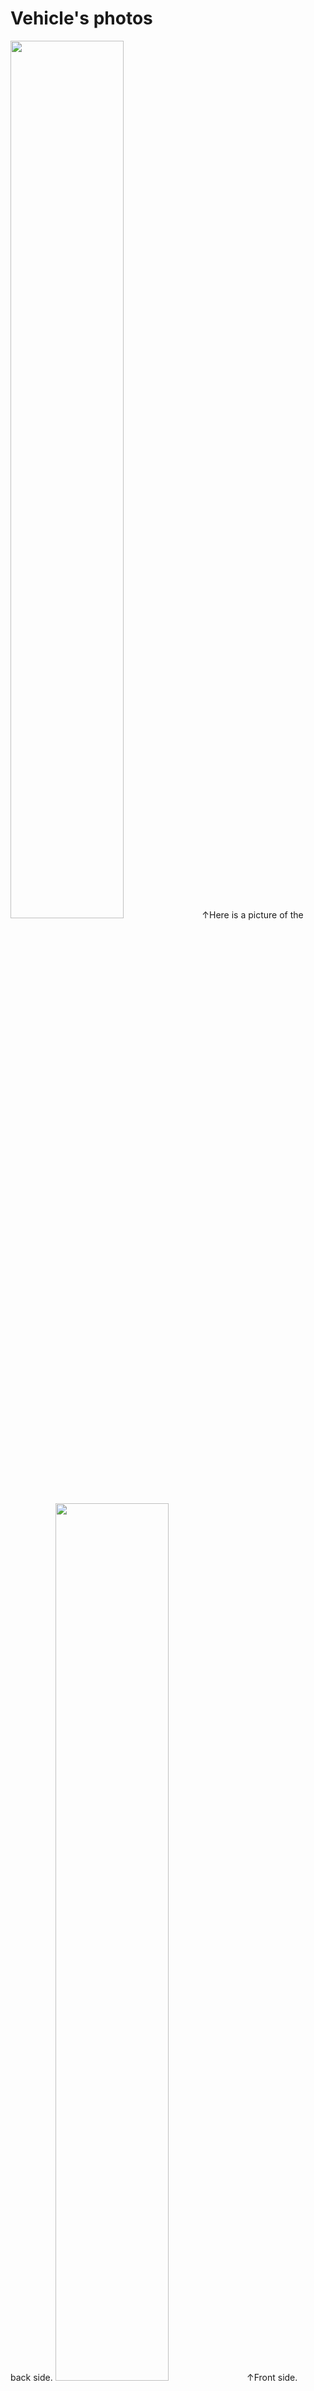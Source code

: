 Vehicle's photos
====
<img src="https://github.com/Hart1109/TeikyoRobostar-WRO-FE-2024/blob/main/v-photos/back.jpg" width="60%">
↑Here is a picture of the back side.
<img src="https://github.com/Hart1109/TeikyoRobostar-WRO-FE-2024/blob/main/v-photos/front.jpg" width="60%">
↑Front side.
<img src="https://github.com/Hart1109/TeikyoRobostar-WRO-FE-2024/blob/main/v-photos/left.jpg" width="60%">
↑On the left.
<img src="https://github.com/Hart1109/TeikyoRobostar-WRO-FE-2024/blob/main/v-photos/right.jpg" width="60%">
↑Right side.
<img src="" width="60%">
↑
<img src="" width="60%">
↑
This directory must contain 6 photos of the vehicle (from every side, from top and bottom)
